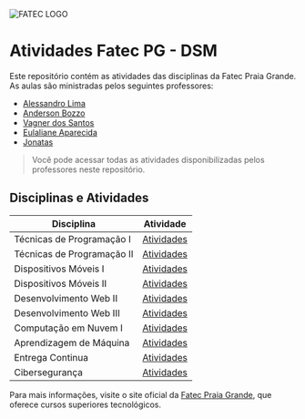 ![FATEC LOGO](https://bkpsitecpsnew.blob.core.windows.net/uploadsitecps/sites/151/2024/04/fatec_praia_grande.png)

# Atividades Fatec PG - DSM

Este repositório contém as atividades das disciplinas da Fatec Praia Grande. As aulas são ministradas pelos seguintes professores:

- [Alessandro Lima](https://www.linkedin.com/search/results/all/?heroEntityKey=urn%3Ali%3Afsd_profile%3AACoAABY2Ps0BrRVOrSc4wbgwJfTStyHf-N4y9Wo&keywords=Alessandro%20Lima&origin=ENTITY_SEARCH_HOME_HISTORY&sid=3.)
- [Anderson Bozzo](https://www.linkedin.com/in/anderson-valentino-bozzo-86450726/)
- [Vagner dos Santos](https://www.linkedin.com/in/vagner-dos-santos/)
- [Eulaliane Aparecida](https://github.com/Dutragames)
- [Jonatas](https://github.com/Dutragames)

> Você pode acessar todas as atividades disponibilizadas pelos professores neste repositório.

## Disciplinas e Atividades

| **Disciplina**             | **Atividade**                                 |
| -------------------------- | --------------------------------------------- |
| Técnicas de Programação I  | [Atividades](Tecnicas_Programacao/1SEMESTRE/) |
| Técnicas de Programação II | [Atividades](Tecnicas_Programacao/2SEMESTRE/) |
| Dispositivos Móveis I      | [Atividades](Mobile/1SEMESTRE/)               |
| Dispositivos Móveis II     | [Atividades](Mobile/2SEMESTRE/)               |
| Desenvolvimento Web II     | [Atividades](Desenvolvimento_Web/2SEMESTRE/)  |
| Desenvolvimento Web III    | [Atividades](Desenvolvimento_Web/3SEMESTRE/)  |
| Computação em Nuvem I      | [Atividades](Cloud/1SEMESTRE/)                |
| Aprendizagem de Máquina    | [Atividades](Machine_Learning//1SEMESTRE/)    |
| Entrega Continua           | [Atividades](DevOps/)                         |
| Cibersegurança             | [Atividades](Cibersecurity/)                  |

Para mais informações, visite o site oficial da [Fatec Praia Grande](https://fatecpg.cps.sp.gov.br/), que oferece cursos superiores tecnológicos.
